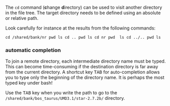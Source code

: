The `cd` command (**c**hange **d**irectory) can be used to visit another directory in the file tree. 
The target directory needs to be defined using an absolute or relative path. 

Look carefully for instance at the results from the following commands:

`cd /shared/bank/nr
pwd
ls
cd ..
pwd
ls
cd nr
pwd 
ls
cd ../..
pwd
ls
`

### automatic completion

To join a remote directory, each intermediate directory name must be typed. 
This can become time-consuming if the destination directory is far away from the current directory. 
A shortcut key <kbd>TAB</kbd> for auto-completion allows you to type only the beginning of the directory name. 
It is perhaps the most typed key under bash!

Use the <kbd>TAB</kbd> key when you write the path to go to the `/shared/bank/bos_taurus/UMD3.1/star-2.7.2b/` directory.
